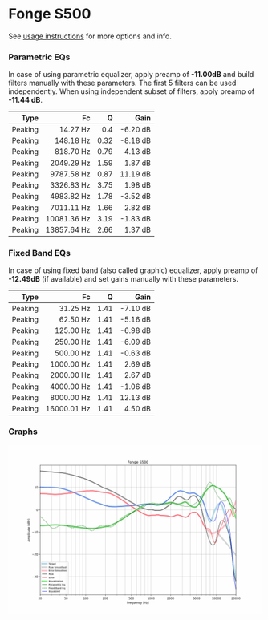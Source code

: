 # Fonge S500
See [usage instructions](https://github.com/jaakkopasanen/AutoEq#usage) for more options and info.

### Parametric EQs
In case of using parametric equalizer, apply preamp of **-11.00dB** and build filters manually
with these parameters. The first 5 filters can be used independently.
When using independent subset of filters, apply preamp of **-11.44 dB**.

| Type    | Fc          |    Q | Gain     |
|--------:|------------:|-----:|---------:|
| Peaking | 14.27 Hz    | 0.4  | -6.20 dB |
| Peaking | 148.18 Hz   | 0.32 | -8.18 dB |
| Peaking | 818.70 Hz   | 0.79 | 4.13 dB  |
| Peaking | 2049.29 Hz  | 1.59 | 1.87 dB  |
| Peaking | 9787.58 Hz  | 0.87 | 11.19 dB |
| Peaking | 3326.83 Hz  | 3.75 | 1.98 dB  |
| Peaking | 4983.82 Hz  | 1.78 | -3.52 dB |
| Peaking | 7011.11 Hz  | 1.66 | 2.82 dB  |
| Peaking | 10081.36 Hz | 3.19 | -1.83 dB |
| Peaking | 13857.64 Hz | 2.66 | 1.37 dB  |

### Fixed Band EQs
In case of using fixed band (also called graphic) equalizer, apply preamp of **-12.49dB**
(if available) and set gains manually with these parameters.

| Type    | Fc          |    Q | Gain     |
|--------:|------------:|-----:|---------:|
| Peaking | 31.25 Hz    | 1.41 | -7.10 dB |
| Peaking | 62.50 Hz    | 1.41 | -5.16 dB |
| Peaking | 125.00 Hz   | 1.41 | -6.98 dB |
| Peaking | 250.00 Hz   | 1.41 | -6.09 dB |
| Peaking | 500.00 Hz   | 1.41 | -0.63 dB |
| Peaking | 1000.00 Hz  | 1.41 | 2.69 dB  |
| Peaking | 2000.00 Hz  | 1.41 | 2.67 dB  |
| Peaking | 4000.00 Hz  | 1.41 | -1.06 dB |
| Peaking | 8000.00 Hz  | 1.41 | 12.13 dB |
| Peaking | 16000.01 Hz | 1.41 | 4.50 dB  |

### Graphs
![](./Fonge%20S500.png)